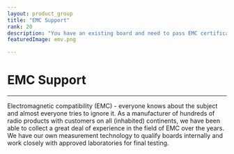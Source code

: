 ```yaml
---
layout: product_group
title: "EMC Support"
rank: 20
description: "You have an existing board and need to pass EMC certification but have trouble with unwanted emissions? Maybe we can help."
featuredImage: emv.png

---
```

# EMC Support
***

Electromagnetic compatibility (EMC) - everyone knows about the subject and almost everyone tries to ignore it. As a manufacturer of hundreds of radio products with customers on all (inhabited) continents, we have been able to collect a great deal of experience in the field of EMC over the years. We have our own measurement technology to qualify boards internally and work closely with approved laboratories for final testing.
